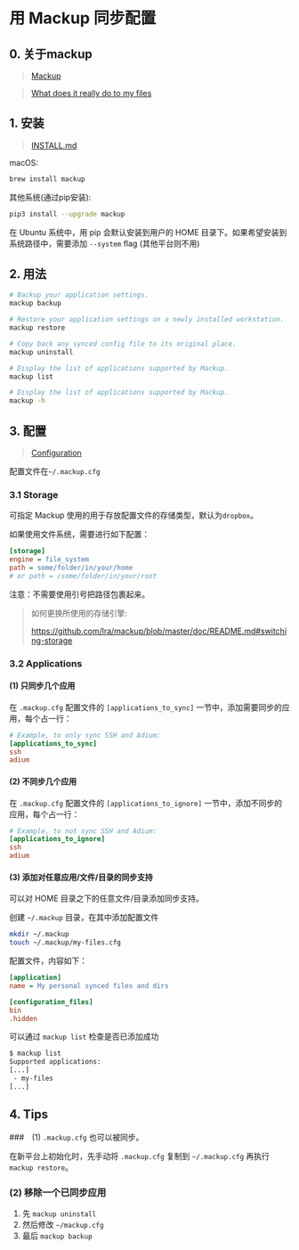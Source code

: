# 用 Mackup 同步配置

## 0. 关于mackup

> [Mackup](https://github.com/lra/mackup)

> [What does it really do to my files](https://github.com/lra/mackup#bullsht-what-does-it-really-do-to-my-files)

## 1. 安装

> [INSTALL.md](https://github.com/lra/mackup/blob/master/INSTALL.md)

macOS:

```bash
brew install mackup
```

其他系统(通过pip安装):

```bash
pip3 install --upgrade mackup
```

在 Ubuntu 系统中，用 pip 会默认安装到用户的 HOME 目录下。如果希望安装到系统路径中，需要添加 `--system` flag (其他平台则不用)

## 2. 用法

```bash
# Backup your application settings.
mackup backup

# Restore your application settings on a newly installed workstation.
mackup restore

# Copy back any synced config file to its original place.
mackup uninstall

# Display the list of applications supported by Mackup.
mackup list

# Display the list of applications supported by Mackup.
mackup -h
```

## 3. 配置

> [Configuration](https://github.com/lra/mackup/blob/master/doc/README.md)

配置文件在`~/.mackup.cfg`

### 3.1 Storage

可指定 Mackup 使用的用于存放配置文件的存储类型，默认为`dropbox`。

如果使用文件系统，需要进行如下配置：

```ini
[storage]
engine = file_system
path = some/folder/in/your/home
# or path = /some/folder/in/your/root
```

注意：不需要使用引号把路径包裹起来。

>
> 如何更换所使用的存储引擎:
>
> https://github.com/lra/mackup/blob/master/doc/README.md#switching-storage
>

### 3.2 Applications

#### (1) 只同步几个应用

在 `.mackup.cfg` 配置文件的 `[applications_to_sync]` 一节中，添加需要同步的应用，每个占一行：

```ini
# Example, to only sync SSH and Adium:
[applications_to_sync]
ssh
adium
```

#### (2) 不同步几个应用

在 `.mackup.cfg` 配置文件的 `[applications_to_ignore]` 一节中，添加不同步的应用，每个占一行：

```ini
# Example, to not sync SSH and Adium:
[applications_to_ignore]
ssh
adium
```

#### (3) 添加对任意应用/文件/目录的同步支持

可以对 HOME 目录之下的任意文件/目录添加同步支持。

创建 `~/.mackup` 目录，在其中添加配置文件

```bash
mkdir ~/.mackup
touch ~/.mackup/my-files.cfg
```

配置文件，内容如下：

```ini
[application]
name = My personal synced files and dirs

[configuration_files]
bin
.hidden
```

可以通过 `mackup list` 检查是否已添加成功

```bash
$ mackup list
Supported applications:
[...]
 - my-files
[...]
```

## 4. Tips

###　(1) `.mackup.cfg` 也可以被同步。

在新平台上初始化时，先手动将 `.mackup.cfg` 复制到 `~/.mackup.cfg` 再执行 `mackup restore`。

### (2) 移除一个已同步应用

1. 先 `mackup uninstall`
2. 然后修改 `~/mackup.cfg`
3. 最后 `mackup backup`
